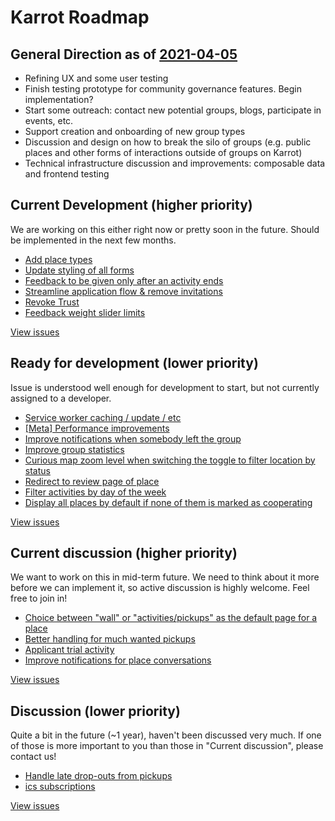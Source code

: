 # Karrot Roadmap

## General Direction as of [2021-04-05](https://community.karrot.world/t/roadmap-meeting/410/4)

- Refining UX and some user testing
- Finish testing prototype for community governance features. Begin implementation?
- Start some outreach: contact new potential groups, blogs, participate in events, etc.
- Support creation and onboarding of new group types
- Discussion and design on how to break the silo of groups (e.g. public places and other forms of interactions outside of groups on Karrot)
- Technical infrastructure discussion and improvements: composable data and frontend testing

## Current Development (higher priority)

We are working on this either right now or pretty soon in the future. Should be implemented in the next few months.

- [Add place types](https://github.com/karrot-dev/karrot-frontend/issues/2244)
- [Update styling of all forms](https://github.com/karrot-dev/karrot-frontend/issues/2335)
- [Feedback to be given only after an activity ends](https://github.com/karrot-dev/karrot-frontend/issues/2184)
- [Streamline application flow & remove invitations](https://github.com/karrot-dev/karrot-frontend/issues/2080)
- [Revoke Trust](https://github.com/karrot-dev/karrot-frontend/issues/2341)
- [Feedback weight slider limits](https://github.com/karrot-dev/karrot-frontend/issues/2338)

[View issues](https://github.com/karrot-dev/karrot-frontend/milestone/14)

## Ready for development (lower priority)

Issue is understood well enough for development to start, but not currently assigned to a developer.

- [Service worker caching / update / etc](https://github.com/karrot-dev/karrot-frontend/issues/2209)
- [[Meta] Performance improvements](https://github.com/karrot-dev/karrot-frontend/issues/1914)
- [Improve notifications when somebody left the group](https://github.com/karrot-dev/karrot-frontend/issues/1619)
- [Improve group statistics](https://github.com/karrot-dev/karrot-frontend/issues/2336)
- [Curious map zoom level when switching the toggle to filter location by status ](https://github.com/karrot-dev/karrot-frontend/issues/2290)
- [Redirect to review page of place](https://github.com/karrot-dev/karrot-frontend/issues/2311)
- [Filter activities by day of the week](https://github.com/karrot-dev/karrot-frontend/issues/2310)
- [Display all places by default if none of them is marked as cooperating](https://github.com/karrot-dev/karrot-frontend/issues/2289)

[View issues](https://github.com/karrot-dev/karrot-frontend/milestone/12)

## Current discussion (higher priority)

We want to work on this in mid-term future. We need to think about it more before we can implement it, so active discussion is highly welcome. Feel free to join in!

- [Choice between "wall" or "activities/pickups" as the default page for a place](https://github.com/karrot-dev/karrot-frontend/issues/1703)
- [Better handling for much wanted pickups](https://github.com/karrot-dev/karrot-frontend/issues/1242)
- [Applicant trial activity](https://community.karrot.world/t/applicant-trial-pickup-proposal/575/)
- [Improve notifications for place conversations](https://github.com/karrot-dev/karrot-frontend/issues/2342)

[View issues](https://github.com/karrot-dev/karrot-frontend/milestone/9)

## Discussion (lower priority)

Quite a bit in the future (~1 year), haven't been discussed very much. If one of those is more important to you than those in "Current discussion", please contact us!

- [Handle late drop-outs from pickups](https://github.com/karrot-dev/karrot-frontend/issues/1108)
- [ics subscriptions](https://github.com/karrot-dev/karrot-frontend/issues/2334)

[View issues](https://github.com/karrot-dev/karrot-frontend/milestone/10)

